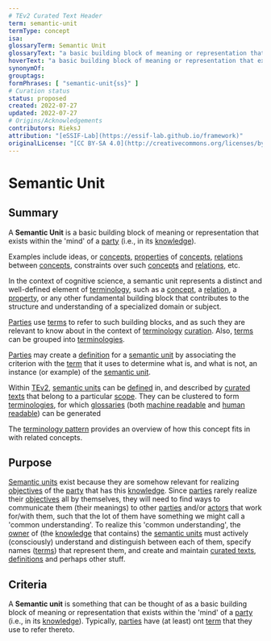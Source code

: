 ```yaml
---
# TEv2 Curated Text Header
term: semantic-unit
termType: concept
isa:
glossaryTerm: Semantic Unit
glossaryText: "a basic building block of meaning or representation that exists within the 'mind' of a [party](@) (i.e., in its [knowledge](@)). Examples include ideas, or [concepts](@), [properties](@) of [concepts](@), [relations](@) between [concepts](@), constraints over such [concepts](@) and [relations](@), etc."
hoverText: "a basic building block of meaning or representation that exists within the 'mind' of a party, e.g., a concept, relation, or property. Parties use terms (words/phrases) to refer to these intangible building blocks."
synonymOf:
grouptags:
formPhrases: [ "semantic-unit{ss}" ]
# Curation status
status: proposed
created: 2022-07-27
updated: 2022-07-27
# Origins/Acknowledgements
contributors: RieksJ
attribution: "[eSSIF-Lab](https://essif-lab.github.io/framework)"
originalLicense: "[CC BY-SA 4.0](http://creativecommons.org/licenses/by-sa/4.0/?ref=chooser-v1)"
---
```


# Semantic Unit

## Summary
A **Semantic Unit** is a basic building block of meaning or representation that exists within the 'mind' of a [party](@) (i.e., in its [knowledge](@)).

Examples include ideas, or [concepts](@), [properties](@) of [concepts](@), [relations](@) between [concepts](@), constraints over such [concepts](@) and [relations](@), etc.

In the context of cognitive science, a semantic unit represents a distinct and well-defined element of [terminology](@), such as a [concept](@), a [relation](@), a [property](@), or any other fundamental building block that contributes to the structure and understanding of a specialized domain or subject.

[Parties](@) use [terms](@) to refer to such building blocks, and as such they are relevant to know about in the context of [terminology](@) [curation](@). Also, [terms](@) can be grouped into [terminologies](@).

[Parties](@) may create a [definition](@) for a [semantic unit](@) by associating the criterion with the [term](@) that it uses to determine what is, and what is not, an instance (or example) of the [semantic unit](@).

Within [TEv2](@), [semantic units](@) can be [defined](@) in, and described by [curated texts](@) that belong to a particular [scope](@). They can be clustered to form [terminologies](@), for which [glossaries](@) (both [machine readable](mrg@) and [human readable](hrg@)) can be generated

The [terminology pattern](pattern-terminology@) provides an overview of how this concept fits in with related concepts.

## Purpose
[Semantic units](@) exist because they are somehow relevant for realizing [objectives](@) of the [party](@) that has this [knowledge](@). Since [parties](@) rarely realize their [objectives](@) all by themselves, they will need to find ways to communicate them (their meanings) to other [parties](@) and/or [actors](@) that work for/with them, such that the lot of them have something we might call a 'common understanding'. To realize this 'common understanding', the [owner](@) of (the [knowledge](@) that contains) the [semantic units](@) must actively (consciously) understand and distinguish between each of them, specify names ([terms](@)) that represent them, and create and maintain [curated texts](@), [definitions](@) and perhaps other stuff.

## Criteria
A **Semantic unit** is something that can be thought of as a basic building block of meaning or representation that exists within the 'mind' of a [party](@) (i.e., in its [knowledge](@)). Typically, [parties](@) have (at least) ont [term](@) that they use to refer thereto. 